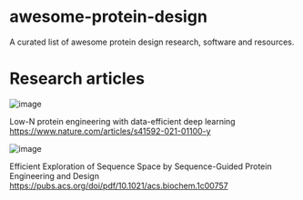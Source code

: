 # awesome-protein-design
A curated list of awesome protein design research, software and resources.

# Research articles
  
  ![image](https://user-images.githubusercontent.com/51283097/167543916-75615dbe-058f-451a-aca5-7f41db8e93d6.png=100x100)
  
  Low-N protein engineering with data-efficient deep learning
  https://www.nature.com/articles/s41592-021-01100-y
  
  
  ![image](https://user-images.githubusercontent.com/51283097/167543948-c9359f01-9c10-4044-9256-78c0c67e1f78.png)
  
  Efficient Exploration of Sequence Space by Sequence-Guided Protein Engineering and Design
  https://pubs.acs.org/doi/pdf/10.1021/acs.biochem.1c00757

